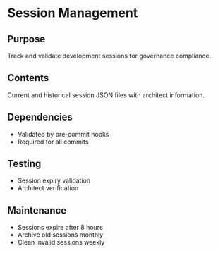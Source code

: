 # Session Management

## Purpose
Track and validate development sessions for governance compliance.

## Contents
Current and historical session JSON files with architect information.

## Dependencies
- Validated by pre-commit hooks
- Required for all commits

## Testing
- Session expiry validation
- Architect verification

## Maintenance
- Sessions expire after 8 hours
- Archive old sessions monthly
- Clean invalid sessions weekly